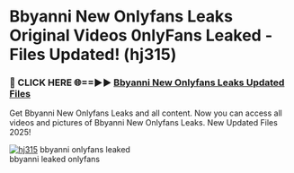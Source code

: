 # Bbyanni New Onlyfans Leaks Original Videos 0nlyFans Leaked - Files Updated! (hj315)

<h3>🔴 CLICK HERE 🌐==►► <a href="https://tinyurl.com/2jnfzry5" rel="nofollow">Bbyanni New Onlyfans Leaks Updated Files</a></h3>

Get Bbyanni New Onlyfans Leaks and all content. Now you can access all videos and pictures of Bbyanni New Onlyfans Leaks. New Updated Files 2025!

[![hj315](https://i.imgur.com/GyGTBgg.gif)](https://tinyurl.com/2jnfzry5)
bbyanni onlyfans leaked<br>
bbyanni leaked onlyfans
